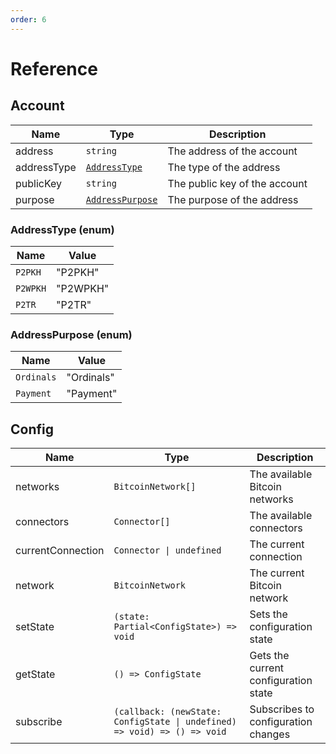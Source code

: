 ```yaml
---
order: 6
---
```


# Reference

## Account

| Name        | Type                                     | Description                   |
| ----------- | ---------------------------------------- | ----------------------------- |
| address     | `string`                                 | The address of the account    |
| addressType | [`AddressType`](#addresstype-enum)       | The type of the address       |
| publicKey   | `string`                                 | The public key of the account |
| purpose     | [`AddressPurpose`](#addresspurpose-enum) | The purpose of the address    |

### AddressType (enum)

| Name     | Value    |
| -------- | -------- |
| `P2PKH`  | "P2PKH"  |
| `P2WPKH` | "P2WPKH" |
| `P2TR`   | "P2TR"   |

### AddressPurpose (enum)

| Name       | Value      |
| ---------- | ---------- |
| `Ordinals` | "Ordinals" |
| `Payment`  | "Payment"  |

## Config

| Name              | Type                                                                     | Description                          |
| ----------------- | ------------------------------------------------------------------------ | ------------------------------------ |
| networks          | `BitcoinNetwork[]`                                                       | The available Bitcoin networks       |
| connectors        | `Connector[]`                                                            | The available connectors             |
| currentConnection | `Connector \| undefined`                                                 | The current connection               |
| network           | `BitcoinNetwork`                                                         | The current Bitcoin network          |
| setState          | `(state: Partial<ConfigState>) => void`                                  | Sets the configuration state         |
| getState          | `() => ConfigState`                                                      | Gets the current configuration state |
| subscribe         | `(callback: (newState: ConfigState \| undefined) => void) => () => void` | Subscribes to configuration changes  |
